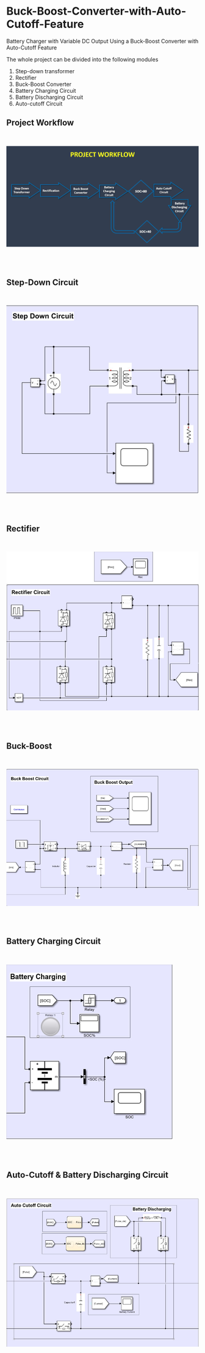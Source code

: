 # Buck-Boost-Converter-with-Auto-Cutoff-Feature
Battery Charger with Variable DC Output Using a Buck-Boost Converter with Auto-Cutoff Feature

The whole project can be divided into the following modules
  1. Step-down transformer
  2. Rectifier
  3. Buck-Boost Converter
  4. Battery Charging Circuit
  5. Battery Discharging Circuit
  6. Auto-cutoff Circuit


## **Project Workflow**
<br>

![](project_workflow.jpg)

<br> <br>

## **Step-Down Circuit**
<br>

![](stepdown.jpg)

<br> <br>
## **Rectifier**
<br>

![](rectifier.jpg)

<br> <br>

## **Buck-Boost**
<br>

![](buck_boost.jpg)

<br> <br>

## **Battery Charging Circuit**
<br>

![](battery_charging.jpg)

<br> <br>

## **Auto-Cutoff & Battery Discharging Circuit**
<br>

![](auto_cutoff.jpg)


